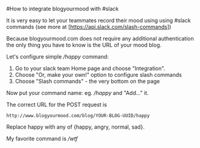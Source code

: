 #How to integrate blogyourmood with #slack

It is very easy to let your teammates record their mood using using #slack commands (see more at [https://api.slack.com/slash-commands])

Because blogyourmood.com does not require any additional authentication the only thing you have to know is the URL of your mood blog.

Let's configure simple */happy* command:

1. Go to your slack team Home page and choose "Integration".
2. Choose "Or, make your own!" option to configure slash commands
3. Choose "Slash commands" - the very bottom on the page

Now put your command name: eg. */happy* and "Add..." it.

The correct URL for the POST request is

    http://www.blogyourmood.com/blog/YOUR-BLOG-UUID/happy

Replace happy with any of {happy, angry, normal, sad}.

My favorite command is */wtf*


